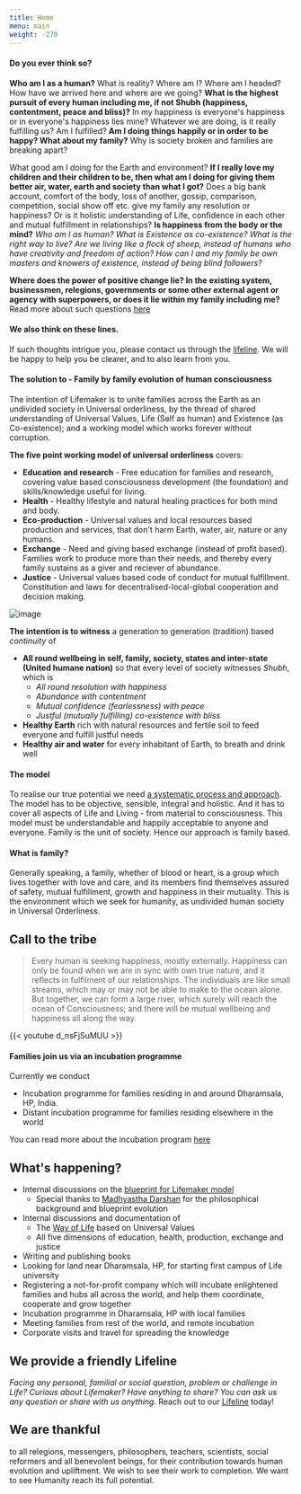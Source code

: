 ```yaml
---
title: Home
menu: main
weight: -270
---
```

#### Do you ever think so?
**Who am I as a human?** What is reality? Where am I? Where am I headed? How have we arrived here and where are we going? **What is the highest pursuit of every human including me, if not Shubh (happiness, contentment, peace and bliss)?** In my happiness is everyone's happiness or in everyone's happiness lies mine? Whatever we are doing, is it really fulfilling us? Am I fulfilled? **Am I doing things happily or in order to be happy? What about my family?** Why is society broken and families are breaking apart? 

What good am I doing for the Earth and environment? **If I really love my children and their children to be, then what am I doing for giving them better air, water, earth and society than what I got?** Does a big bank account, comfort of the body, loss of another, gossip, comparison, competition, social show off etc. give my family any resolution or happiness? Or is it holistic understanding of Life, confidence in each other and mutual fulfillment in relationships? **Is happiness from the body or the mind?** _Who am I as human? What is Existence as co-existence? What is the right way to live? Are we living like a flock of sheep, instead of humans who have creativity and freedom of action? How can I and my family be own masters and knowers of existence, instead of being blind followers?_

**Where does the power of positive change lie? In the existing system, businessmen, relegions, governments or some other external agent or agency with superpowers, or does it lie within my family including me?**
Read more about such questions [here](/post/think-on-these-lines)

#### We also think on these lines.
If such thoughts intrigue you, please contact us through the [lifeline](/lifeline). We will be happy to help you be clearer, and to also learn from you.

#### The solution to - Family by family evolution of human consciousness
The intention of Lifemaker is to unite families across the Earth as an undivided society in Universal orderliness, by the thread of shared understanding of Universal Values, Life (Self as human) and Existence (as Co-existence); and a working model which works forever without corruption. 

**The five point working model of universal orderliness** covers: 

* **Education and research** - Free education for families and research, covering value based consciousness development (the foundation) and skills/knowledge useful for living.
* **Health** - Healthy lifestyle and natural healing practices for both mind and body.
* **Eco-production** - Universal values and local resources based production and services, that don't harm Earth, water, air, nature or any humans.
* **Exchange** - Need and giving based exchange (instead of profit based). Families work to produce more than their needs, and thereby every family sustains as a giver and reciever of abundance.
* **Justice** - Universal values based code of conduct for mutual fulfillment. Constitution and laws for decentralised-local-global cooperation and decision making.

![image](/images/infographicLifemaker.png)

**The intention is to witness** a generation to generation (tradition) based _continuity_ of

* **All round wellbeing in self, family, society, states and inter-state (United humane nation)** so that every level of society witnesses _Shubh_, which is 
  * _All round resolution with happiness_
  * _Abundance with contentment_
  * _Mutual confidence (fearlessness) with peace_
  * _Justful (mutually fulfilling) co-existence with bliss_
* **Healthy Earth** rich with natural resources and fertile soil to feed everyone and fulfill justful
needs
* **Healthy air and water** for every inhabitant of Earth, to breath and drink well

#### The model
To realise our true potential we need [a systematic process and approach](/post/approach). The model has to be objective, sensible, integral and holistic. And it has to cover all aspects of Life and Living - from material to consciousness. This model must be understandable and happily acceptable to anyone and everyone. Family is the unit of society. Hence our approach is family based.


#### What is family?
Generally speaking, a family, whether of blood or heart, is a group which lives together with love and care, and its members find themselves assured of safety, mutual fulfillment, growth and happiness in their mutuality. 
This is the environment which we seek for humanity, as undivided human society in Universal Orderliness. 

## Call to the tribe

> Every human is seeking happiness, mostly externally. Happiness can only be found when we are in sync with own true nature, and it reflects in fulfilment of our relationships. The individuals are like small streams, which may or may not be able to make to the ocean alone. But together, we can form a large river, which surely will reach the ocean of Consciousness; and there will be mutual wellbeing and happiness all along the way.

{{< youtube d_nsFjSuMUU >}}

#### Families join us via an incubation programme 

Currently we conduct

- Incubation programme for families residing in and around Dharamsala, HP, India.
- Distant incubation programme for families residing elsewhere in the world

You can read more about the incubation program [here](/incubation)


## What's happening?
- Internal discussions on the [blueprint for Lifemaker model](/post/approach)
  - Special thanks to [Madhyastha Darshan](http://madhyasth-darshan.info/) for the philosophical background and blueprint evolution
- Internal discussions and documentation of 
  - The [Way of Life](/values) based on Universal Values
  - All five dimensions of education, health, production, exchange and justice 
- Writing and publishing books
- Looking for land near Dharamsala, HP, for starting first campus of Life university
- Registering a not-for-profit company which will incubate enlightened families and hubs all across the world, and help them coordinate, cooperate and grow together
- Incubation programme in Dharamsala, HP with local families
- Meeting families from rest of the world, and remote incubation
- Corporate visits and travel for spreading the knowledge


## We provide a friendly Lifeline

*Facing any personal, familial or social question, problem or challenge in Life? Curious about Lifemaker? Have anything to share? You can ask us any question or share with us anything.* 
Reach out to our [Lifeline](/lifeline) today!

## We are thankful 
to all relegions, messengers, philosophers, teachers, scientists, social reformers and all benevolent beings, for their contribution towards human evolution and upliftment. We wish to see their work to completion. We want to see Humanity reach its full potential. 


